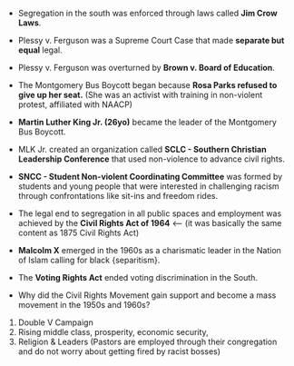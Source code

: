 - Segregation in the south was enforced through laws called **Jim Crow Laws**.

- Plessy v. Ferguson was a Supreme Court Case that made **separate but equal** legal.

- Plessy v. Ferguson was overturned by **Brown v. Board of Education**.

- The Montgomery Bus Boycott began because **Rosa Parks refused to give up her seat.** (She was an activist with training in non-violent protest, affiliated with NAACP)

- **Martin Luther King Jr. (26yo)** became the leader of the Montgomery Bus Boycott.

- MLK Jr. created an organization called **SCLC - Southern Christian Leadership Conference** that used non-violence to advance civil rights.

- **SNCC - Student Non-violent Coordinating Committee** was formed by students and young people that were interested in challenging racism through confrontations like sit-ins and freedom rides.

- The legal end to segregation in all public spaces and employment was achieved by the **Civil Rights Act of 1964** <-- (it was basically the same content as 1875 Civil Rights Act)

- **Malcolm X** emerged in the 1960s as a charismatic leader in the Nation of Islam calling for black {separitism}.

- The **Voting Rights Act** ended voting discrimination in the South.

- Why did the Civil Rights Movement gain support and become a mass movement in the 1950s and 1960s?
1. Double V Campaign
2. Rising middle class, prosperity, economic security,
3. Religion & Leaders (Pastors are employed through their congregation and do not worry about getting fired by racist bosses)
